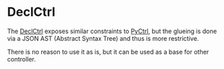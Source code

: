 # DeclCtrl

The [DeclCtrl](src/declctrl.rs) exposes similar constraints
to [PyCtrl](../pyctrl), but the glueing is done via a JSON AST (Abstract Syntax Tree) and thus is
more restrictive.

There is no reason to use it as is, but it can be used as a base for other controller.


